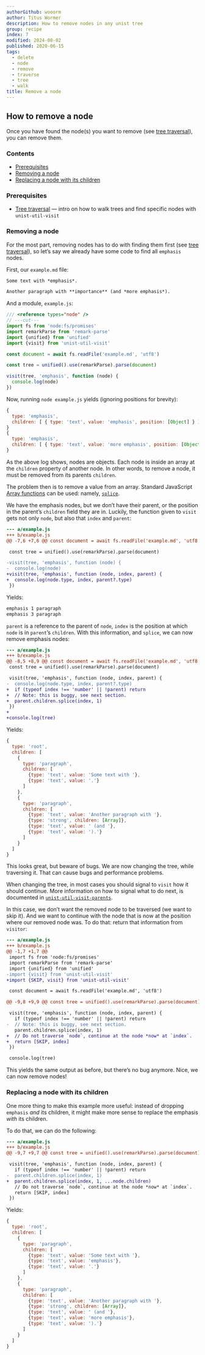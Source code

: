 ```yaml
---
authorGithub: wooorm
author: Titus Wormer
description: How to remove nodes in any unist tree
group: recipe
index: 7
modified: 2024-08-02
published: 2020-06-15
tags:
  - delete
  - node
  - remove
  - traverse
  - tree
  - walk
title: Remove a node
---
```


## How to remove a node

Once you have found the node(s) you want to remove
(see [tree traversal][tree-traversal]),
you can remove them.

### Contents

* [Prerequisites](#prerequisites)
* [Removing a node](#removing-a-node)
* [Replacing a node with its children](#replacing-a-node-with-its-children)

### Prerequisites

* [Tree traversal][tree-traversal]
  — intro on how to walk trees and find specific nodes with `unist-util-visit`

### Removing a node

For the most part, removing nodes has to do with finding them first (see [tree
traversal][tree-traversal]), so let’s say we already have some code to find all
`emphasis` nodes.

First, our `example.md` file:

```md
Some text with *emphasis*.

Another paragraph with **importance** (and *more emphasis*).
```

And a module, `example.js`:

```js twoslash
/// <reference types="node" />
// ---cut---
import fs from 'node:fs/promises'
import remarkParse from 'remark-parse'
import {unified} from 'unified'
import {visit} from 'unist-util-visit'

const document = await fs.readFile('example.md', 'utf8')

const tree = unified().use(remarkParse).parse(document)

visit(tree, 'emphasis', function (node) {
  console.log(node)
})
```

Now, running `node example.js` yields (ignoring positions for brevity):

```js
{
  type: 'emphasis',
  children: [ { type: 'text', value: 'emphasis', position: [Object] } ]
}
{
  type: 'emphasis',
  children: [ { type: 'text', value: 'more emphasis', position: [Object] } ]
}
```

As the above log shows, nodes are objects.
Each node is inside an array at the `children` property of another node.
In other words, to remove a node, it must be removed from its parents
`children`.

The problem then is to remove a value from an array.
Standard JavaScript [Array functions][array] can be used: namely,
[`splice`][splice].

We have the emphasis nodes, but we don’t have their parent, or the position in
the parent’s `children` field they are in.
Luckily, the function given to `visit` gets not only `node`, but also that
`index` and `parent`:

```diff
--- a/example.js
+++ b/example.js
@@ -7,6 +7,6 @@ const document = await fs.readFile('example.md', 'utf8')

 const tree = unified().use(remarkParse).parse(document)

-visit(tree, 'emphasis', function (node) {
-  console.log(node)
+visit(tree, 'emphasis', function (node, index, parent) {
+  console.log(node.type, index, parent?.type)
 })
```

Yields:

```txt
emphasis 1 paragraph
emphasis 3 paragraph
```

`parent` is a reference to the parent of `node`, `index` is the position
at which `node` is in `parent`’s `children`.
With this information, and `splice`, we can now remove emphasis nodes:

```diff
--- a/example.js
+++ b/example.js
@@ -8,5 +8,9 @@ const document = await fs.readFile('example.md', 'utf8')
 const tree = unified().use(remarkParse).parse(document)

 visit(tree, 'emphasis', function (node, index, parent) {
-  console.log(node.type, index, parent?.type)
+  if (typeof index !== 'number' || !parent) return
+  // Note: this is buggy, see next section.
+  parent.children.splice(index, 1)
 })
+
+console.log(tree)
```

Yields:

```js
{
  type: 'root',
  children: [
    {
      type: 'paragraph',
      children: [
        {type: 'text', value: 'Some text with '},
        {type: 'text', value: '.'}
      ]
    },
    {
      type: 'paragraph',
      children: [
        {type: 'text', value: 'Another paragraph with '},
        {type: 'strong', children: [Array]},
        {type: 'text', value: ' (and '},
        {type: 'text', value: ').'}
      ]
    }
  ]
}
```

This looks great, but beware of bugs.
We are now changing the tree, while traversing it.
That can cause bugs and performance problems.

When changing the tree, in most cases you should signal to `visit` how it should
continue.
More information on how to signal what to do next, is documented in
[`unist-util-visit-parents`][visit-parents].

In this case, we don’t want the removed node to be traversed (we want to skip
it).
And we want to continue with the node that is now at the position where our
removed node was.
To do that: return that information from `visitor`:

```diff
--- a/example.js
+++ b/example.js
@@ -1,7 +1,7 @@
 import fs from 'node:fs/promises'
 import remarkParse from 'remark-parse'
 import {unified} from 'unified'
-import {visit} from 'unist-util-visit'
+import {SKIP, visit} from 'unist-util-visit'

 const document = await fs.readFile('example.md', 'utf8')

@@ -9,8 +9,9 @@ const tree = unified().use(remarkParse).parse(document)

 visit(tree, 'emphasis', function (node, index, parent) {
   if (typeof index !== 'number' || !parent) return
-  // Note: this is buggy, see next section.
   parent.children.splice(index, 1)
+  // Do not traverse `node`, continue at the node *now* at `index`.
+  return [SKIP, index]
 })

 console.log(tree)
```

This yields the same output as before, but there’s no bug anymore.
Nice, we can now remove nodes!

### Replacing a node with its children

One more thing to make this example more useful: instead of dropping `emphasis`
*and* its children, it might make more sense to replace the emphasis *with* its
children.

To do that, we can do the following:

```diff
--- a/example.js
+++ b/example.js
@@ -9,7 +9,7 @@ const tree = unified().use(remarkParse).parse(document)

 visit(tree, 'emphasis', function (node, index, parent) {
   if (typeof index !== 'number' || !parent) return
-  parent.children.splice(index, 1)
+  parent.children.splice(index, 1, ...node.children)
   // Do not traverse `node`, continue at the node *now* at `index`.
   return [SKIP, index]
 })
```

Yields:

```js
{
  type: 'root',
  children: [
    {
      type: 'paragraph',
      children: [
        {type: 'text', value: 'Some text with '},
        {type: 'text', value: 'emphasis'},
        {type: 'text', value: '.'}
      ]
    },
    {
      type: 'paragraph',
      children: [
        {type: 'text', value: 'Another paragraph with '},
        {type: 'strong', children: [Array]},
        {type: 'text', value: ' (and '},
        {type: 'text', value: 'more emphasis'},
        {type: 'text', value: ').'}
      ]
    }
  ]
}
```

[tree-traversal]: /learn/recipe/tree-traversal/

[array]: https://developer.mozilla.org/docs/JavaScript/Reference/Global_Objects/Array

[splice]: https://developer.mozilla.org/en-US/docs/Web/JavaScript/Reference/Global_Objects/Array/splice

[visit-parents]: https://github.com/syntax-tree/unist-util-visit-parents#visitparentstree-test-visitor-reverse
